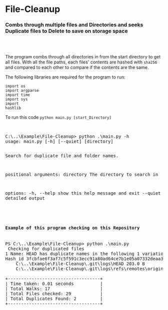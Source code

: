 # File-Cleanup
<h3>
Combs through multiple files and Directories and seeks Duplicate files to Delete to save on storage space</h3><br>
<br>
<body>
<p>The program combs through all directories in from the start directory to get all files. With all the file paths, each files' contents  are hashed with <code>sha256</code> and compared to each other to compare if the contents are the same. </p>


<p>
The following libraries are required for the program to run:

<code>import os </code><br>
<code>import argparse </code><br>
<code>import time </code><br>
<code>import sys </code><br>
<code>import hashlib </code><br>

</p>

<p>To run this code <code>python main.py [start_Directory] </code></p><br>
<pre>
C:\..\Example\File-Cleanup> python .\main.py -h
usage: main.py [-h] [--quiet] [directory]

Search for duplicate file and folder names.

positional arguments:
  directory   The directory to search in

options:
  -h, --help  show this help message and exit
  --quiet     Suppress detailed output
</pre><br>
<pre>
<h4>Example of this program checking on this Repository</h4>
PS C:\..\Example\File-Cleanup> python .\main.py
 Checking for duplicated files 
1 Name: HEAD has duplicate names in the following 1 variation(s):
Hash_id 3fcbfae6f3af7c5f591c3ecc91a80ad64ce7b1e05a07332deaa32ad2c32db7e6
    C:\..\Example\File-Cleanup\.git\logs\HEAD 203.0 B
    C:\..\Example\File-Cleanup\.git\logs\refs\remotes\origin\HEAD 203.0 B

+-----------------------------------+
| Time taken: 0.01 seconds          |
| Total Walks: 17                   |
| Total Files checked: 29           |
| Total Duplicates Found: 2         |
+-----------------------------------+
</pre>

</body>